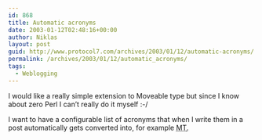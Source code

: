 ```yaml
---
id: 868
title: Automatic acronyms
date: 2003-01-12T02:48:16+00:00
author: Niklas
layout: post
guid: http://www.protocol7.com/archives/2003/01/12/automatic-acronyms/
permalink: /archives/2003/01/12/automatic_acronyms/
tags:
  - Weblogging
---
```

<div class='microid-e6eb04ee07cd91b95a184516478d7605b2354a57'>
  <p>
    I would like a really simple extension to Moveable type but since I know about zero Perl I can&#8217;t really do it myself :-/
  </p>
  
  <p>
    I want to have a configurable list of acronyms that when I write them in a post automatically gets converted into, for example <acronym title=&#8221;Moveable Type&#8221;>MT<acronym>.
  </p>
</div>